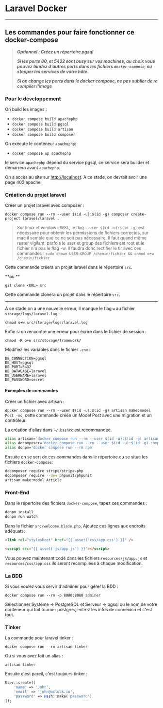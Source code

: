 # Laravel Docker

---

## Les commandes pour faire fonctionner ce docker-compose

> **_Optionnel : Créez un répertoire pgsql_**
>
> **_Si les ports 80, et 5432 sont busy sur vos machines, au choix vous pouvez bindez d'autres ports dans les fichiers `docker-compose`, ou stopper les services de votre hôte._**
>
> **_Si on change les ports dans le docker compose, ne pas oublier de re compiler l'image_**

### Pour le développement

On build les images :

- `docker compose build apachephp`
- `docker compose build pgsql`
- `docker compose build artisan`
- `docker compose build composer`

On exécute le conteneur `apachephp`:

- `docker compose up apachephp`

le service `apachephp` dépend du service pgsql, ce service sera builder et démarrera avant `apachephp`.

On a accès au site sur <http://localhost>. A ce stade, on devrait avoir une page 403 apache.

### Création du projet laravel

Créer un projet laravel avec composer :

`docker compose run --rm --user $(id -u):$(id -g) composer create-project laravel/laravel .`

> Sur linux et windows WSL, le flag `--user $(id -u):$(id -g)` est nécessaire pour obtenir les permissions de fichiers correctes, sur mac il semble que ce ne soit pas nécessaire. Il faut quand même rester vigilant, parfois le user et group des fichiers est root et le fichier n'a pas le flag -w. Il faudra donc rectifier le tir avec ces commandes : `sudo chown USER:GROUP /chemin/fichier && chmod o+w /chemin/fichier`

Cette commande créera un projet laravel dans le répertoire `src`.

**ou **

`git clone <URL> src`

Cette commande clonera un projet dans le répertoire `src`.

---

A ce stade on a une nouvelle erreur, il manque le flag `w` au fichier `storage/logs/laravel.log` :

`chmod o+w src/storage/logs/laravel.log`

Enfin si on rencontre une erreur pour écrire dans le fichier de session :

`chmod -R o+w src/storage/framework/`

Modifiez les variables dans le fichier `.env` :

```env
DB_CONNECTION=pgsql
DB_HOST=pgsql
DB_PORT=5432
DB_DATABASE=laravel
DB_USERNAME=laravel
DB_PASSWORD=secret
```

#### Exemples de commandes

Créer un fichier avec artisan :

`dpcker compose run --rm --user $(id -u):$(id -g) artisan make:model Post -mc`, cette commande créée un Model Post avec une migration et un contrôleur.

La création d'alias dans `~/.bashrc` est recommandée.

```bash
alias artisan='docker compose run --rm --user $(id -u):$(id -g) artisan'
alias docomposer='docker compose run --rm --user $(id -u):$(id -g) composer'
alias donpm='docker compose run --rm npm'
```

Ensuite on se sert de ces commandes dans le répertoire ou se situe les fichiers `docker-compose`:

```bash
docomposer require stripe/stripe-php
docomposer require --dev phpunit/phpunit
artisan make:model Article
```

### Front-End

Dans le répertoire des fichiers `docker-compose`, tapez ces commandes :

```bash
donpm install
donpm run watch
```

Dans le fichier `src/welcome.blade.php`, Ajoutez ces lignes aux endroits adéquats:

```html
<link rel="stylesheet" href="{{ asset('css/app.css') }}" />

<script src="{{ asset('js/app.js') }}"></script>
```

Vous pouvez maintenant codé dans les fichiers `resources/js/app.js` et `resources/css/app.css` ils seront recompilées à chaque modification.

### La BDD

Si vous voulez vous servir d'adminer pour gérer la BDD :

`docker compose run --rm -p 8080:8080 adminer`

Sélectionner Système => PostgreSQL et Serveur => pgsql ou le nom de votre conteneur qui fait tourner postgres, entrez les infos de connexion et c'est tout.

### Tinker

La commande pour laravel tinker :

`docker compose run --rm artisan tinker`

Ou si vous avez fait un alias :

`artisan tinker`

Ensuite c'est pareil, c'est toujours tinker :

```php
User::create([
    'name' => 'John',
    'email' => 'john@oclock.io',
    'password' => Hash::make('password')
]);
```
